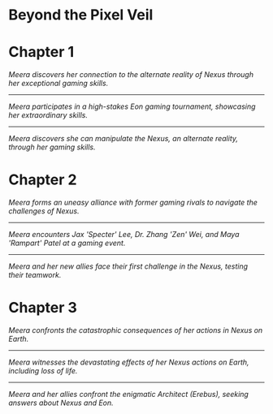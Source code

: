 # Beyond the Pixel Veil



# Chapter 1

_Meera discovers her connection to the alternate reality of Nexus through her exceptional gaming skills._

<div style='page-break-after: always;'></div>



---

_Meera participates in a high-stakes Eon gaming tournament, showcasing her extraordinary skills._



---

_Meera discovers she can manipulate the Nexus, an alternate reality, through her gaming skills._



# Chapter 2

_Meera forms an uneasy alliance with former gaming rivals to navigate the challenges of Nexus._

<div style='page-break-after: always;'></div>



---

_Meera encounters Jax 'Specter' Lee, Dr. Zhang 'Zen' Wei, and Maya 'Rampart' Patel at a gaming event._



---

_Meera and her new allies face their first challenge in the Nexus, testing their teamwork._



# Chapter 3

_Meera confronts the catastrophic consequences of her actions in Nexus on Earth._

<div style='page-break-after: always;'></div>



---

_Meera witnesses the devastating effects of her Nexus actions on Earth, including loss of life._



---

_Meera and her allies confront the enigmatic Architect (Erebus), seeking answers about Nexus and Eon._

